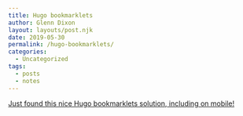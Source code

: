 ```yaml
---
title: Hugo bookmarklets
author: Glenn Dixon
layout: layouts/post.njk
date: 2019-05-30
permalink: /hugo-bookmarklets/
categories:
  - Uncategorized
tags:
  - posts
  - notes
---
```

[Just found this nice Hugo bookmarklets solution, including on mobile!](https://timkadlec.com/remembers/2018-02-06-saving-links-to-my-site-with-a-bookmarklet/)